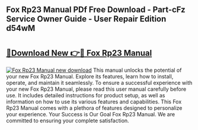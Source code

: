 ## Fox Rp23 Manual PDf Free Download - Part-cFz Service Owner Guide - User Repair Edition d54wM

# <h2><a href="http://cf17797.oget.top/?id=Fox+Rp23+Manual">🔗Download New 👉🔴 Fox Rp23 Manual</a></h2>

[![Fox Rp23 Manual new download](https://i.imgur.com/5g1atiW.png)](http://cf17797.oget.top/?id=Fox+Rp23+Manual)
This manual unlocks the potential of your new Fox Rp23 Manual. Explore its features, learn how to install, operate, and maintain it seamlessly. To ensure a successful experience with your new Fox Rp23 Manual, please read this user manual carefully before use. It includes detailed instructions for product setup, as well as information on how to use its various features and capabilities. This Fox Rp23 Manual comes with a plethora of features designed to personalize your experience. Your Success is Our Goal Fox Rp23 Manual. We are committed to ensuring your complete satisfaction.

